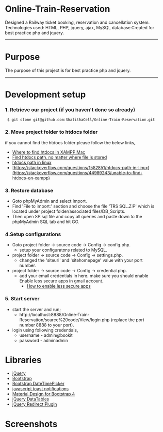 # Online-Train-Reservation

Designed a Railway ticket booking, reservation and cancellation system. Technologies used: HTML, PHP, jquery, ajax, MySQL database.Created for best practice php and jquery.

---

# Purpose

The purpose of this project is for best practice php and jquery.

---

# Development setup

### 1. Retrieve our project (if you haven't done so already)

```git
 $ git clone git@github.com:ShalithaCell/Online-Train-Reservation.git
```
### 2. Move project folder to htdocs folder

   if you cannot find the htdocs folder please follow the below links,

  * [Where to find htdocs in XAMPP Mac](https://stackoverflow.com/questions/45518021/where-to-find-htdocs-in-xampp-mac)
  * [Find htdocs path, no matter where file is stored](https://stackoverflow.com/questions/5536730/find-htdocs-path-no-matter-where-file-is-stored)
  * [htdocs path in linux](https://stackoverflow.com/questions/1582851/htdocs-path-in-linux)
  * [https://stackoverflow.com/questions/1582851/htdocs-path-in-linux](https://stackoverflow.com/questions/44989243/unable-to-find-htdocs-on-xampp)

### 3. Restore database

   * Goto phpMyAdmin and select Import.
   * Find 'File to import:' section and choose the file 'TRS SQL.ZIP' which is located under project folder/associated files/DB_Scripts.
   * Then open SP.sql file and copy all queries and paste down to the phpMyAdmin SQL tab and hit GO.
   
### 4.Setup configurations

  * Goto project folder -> source code -> Config -> config.php.
    * setup your configuratons related to MySQL.
  * project folder -> source code -> Config -> settings.php.
    * changed the 'siteurl' and 'sitehomepage' value with your port number.
  * project folder -> source code -> Config -> credential.php.
    * add your email credentials in here. make sure you should enable Enable less secure apps in gmail account.
      * [How to enable less secure apps](https://support.google.com/a/answer/6260879?hl=en)
 
 ### 5. Start server
  * start the server and run;
    * http://localhost:8888/Online-Train-Reservation/source%20code/View/login.php (replace the port number 8888 to your port).
  * login using following credentials,
    * username - admin@bookit
    * password - adminadmin
    
 # Libraries
  * [jQuery](https://jquery.com/)
  * [Bootstrap](https://getbootstrap.com/)
  * [Bootstrap DateTimePicker](https://eonasdan.github.io/bootstrap-datetimepicker/)
  * [javascript toast notifications](https://github.com/CodeSeven/toastr)
  * [Material Design for Bootstrap 4 ](https://mdbootstrap.com/)
  * [jQuery DataTables](https://datatables.net/)
  * [jQuery Redirect Plugin](https://github.com/mgalante/jquery.redirect)
  
# Screenshots
 

